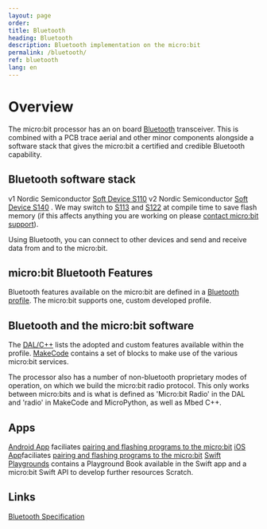 ```yaml
---
layout: page
order:
title: Bluetooth
heading: Bluetooth
description: Bluetooth implementation on the micro:bit
permalink: /bluetooth/
ref: bluetooth
lang: en
---
```

# Overview
The micro:bit processor has an on board
[Bluetooth](http://blog.bluetooth.com/a-developers-guide-to-bluetooth/) transceiver. This is combined with a PCB trace aerial and other minor components alongside a software stack that gives
the micro:bit a certified and credible Bluetooth capability.

## Bluetooth software stack
<span class="v1">v1</span> Nordic Semiconductor [Soft Device S110](https://www.nordicsemi.com/Software-and-Tools/Software/S110) 
<span class="v2">v2</span> Nordic Semiconductor [Soft Device S140](https://www.nordicsemi.com/Software-and-tools/Software/S140) . We may switch to [S113](https://www.nordicsemi.com/Software-and-tools/Software/S113) and [S122](https://www.nordicsemi.com/Software-and-tools/Software/S122) at compile time to save flash memory (if this affects anything you are working on please [contact micro:bit support](https://support.microbit.org/en/support/tickets/new)).


Using Bluetooth, you can connect to other devices and send and receive
data from and to the micro:bit.

## micro:bit Bluetooth Features

Bluetooth features available on the micro:bit are defined in a
[Bluetooth profile](/bluetooth/profile). The micro:bit supports one, custom developed profile.

## Bluetooth and the micro:bit software

The [DAL/C++](https://lancaster-university.github.io/microbit-docs/ble/profile/#reference-documentation) lists the adopted and custom features available within the profile.
[MakeCode](https://makecode.microbit.org/reference/bluetooth) contains a set of blocks to make use
of the various micro:bit services.

The processor also has a number of non-bluetooth proprietary
modes of operation, on which we build the micro:bit radio
protocol. This only works between micro:bits and is what is defined as 'Micro:bit Radio' in the DAL
and  'radio' in MakeCode and MicroPython, as well as Mbed C++.

## Apps

[Android App](https://play.google.com/store/apps/details?id=com.samsung.microbit) faciliates [pairing and flashing programs to the micro:bit](https://support.microbit.org/en/support/solutions/articles/19000051025-pairing-and-flashing-code-via-bluetooth)
[iOS App](https://apps.apple.com/gb/app/micro-bit/id1092687276)faciliates [pairing and flashing programs to the micro:bit](https://support.microbit.org/en/support/solutions/articles/19000051025-pairing-and-flashing-code-via-bluetooth)
[Swift Playgrounds](https://github.com/microbit-foundation/microbit-swift-playgrounds) contains a Playground Book available in the Swift app and a micro:bit Swift API to develop further resources
Scratch.

## Links

[Bluetooth Specification](https://www.bluetooth.com/specifications/adopted-specifications)


